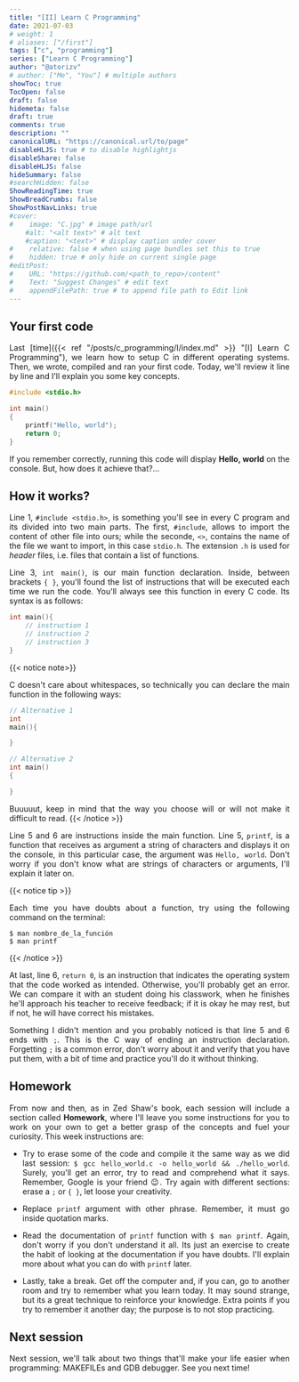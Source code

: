 ```yaml
---
title: "[II] Learn C Programming"
date: 2021-07-03
# weight: 1
# aliases: ["/first"]
tags: ["c", "programming"]
series: ["Learn C Programming"]
author: "@atorizv"
# author: ["Me", "You"] # multiple authors
showToc: true
TocOpen: false
draft: false
hidemeta: false
draft: true
comments: true
description: ""
canonicalURL: "https://canonical.url/to/page"
disableHLJS: true # to disable highlightjs
disableShare: false
disableHLJS: false
hideSummary: false
#searchHidden: false
ShowReadingTime: true
ShowBreadCrumbs: false
ShowPostNavLinks: true
#cover:
#    image: "C.jpg" # image path/url
    #alt: "<alt text>" # alt text
    #caption: "<text>" # display caption under cover
#    relative: false # when using page bundles set this to true
#    hidden: true # only hide on current single page
#editPost:
#    URL: "https://github.com/<path_to_repo>/content"
#    Text: "Suggest Changes" # edit text
#    appendFilePath: true # to append file path to Edit link
---
```

<div style="text-align: justify"> 

## Your first code
Last [time]({{< ref "/posts/c_programming/I/index.md" >}} "[I] Learn C Programming"), we learn how to setup C in different operating systems. Then, we wrote, compiled and ran your first code. Today, we'll review it line by line and I'll explain you some key concepts.

```c {linenos=table,linenostart=1}
#include <stdio.h>

int main() 
{
    printf("Hello, world");
    return 0;
}
```

If you remember correctly, running this code will display **Hello, world** on the console. But, how does it achieve that?...

## How it works?
Line 1, `#include <stdio.h>`, is something you'll see in every C program and its divided into two main parts. The first, `#include`, allows to import the content of other file into ours; while the seconde, `<>`, contains the name of the file we want to import, in this case `stdio.h`. The extension `.h` is used for *header* files, i.e. files that contain a list of functions.

Line 3, `int main()`, is our main function declaration. Inside, between brackets `{ }`, you'll found the list of instructions that will be executed each time we run the code. You'll always see this function in every C code. Its syntax is as follows:

```c
int main(){
    // instruction 1
    // instruction 2
    // instruction 3
}
```

{{< notice note>}}

C doesn't care about whitespaces, so technically you can declare the main function in the following ways:  

```c
// Alternative 1
int 
main(){

}

// Alternative 2
int main()
{

}
```
Buuuuut, keep in mind that the way you choose will or will not make it difficult to read.
{{< /notice >}}

Line 5 and 6 are instructions inside the main function. Line 5, `printf`, is a function that receives as argument a string of characters and displays it on the console, in this particular case, the argument was `Hello, world`. Don't worry if you don't know what are strings of characters or arguments, I'll explain it later on.

{{< notice tip >}}

Each time you have doubts about a function, try using the following command on the terminal:

``` shell
$ man nombre_de_la_función
$ man printf
```

{{< /notice >}}

At last, line 6, `return 0`, is an instruction that indicates the operating system that the code worked as intended. Otherwise, you'll probably get an error. We can compare it with an student doing his classwork, when he finishes he'll approach his teacher to receive feedback; if it is okay he may rest, but if not, he will have correct his mistakes.

Something I didn't mention and you probably noticed is that line 5 and 6 ends with `;`. This is the C way of ending an instruction declaration. Forgetting `;` is a common error, don't worry about it and verify that you have put them, with a bit of time and practice you'll do it without thinking.

## Homework
From now and then, as in Zed Shaw's book, each session will include a section called **Homework**, where I'll leave you some instructions for you to work on your own to get a better grasp of the concepts and fuel your curiosity. This week instructions are:

- Try to erase some of the code and compile it the same way as we did last session: `$ gcc hello_world.c -o hello_world && ./hello_world`. Surely, you'll get an error, try to read and comprehend what it says. Remember, Google is your friend 😉. Try again with different sections: erase a `;` or `{ }`, let loose your creativity.

- Replace `printf` argument with other phrase. Remember, it must go inside quotation marks.

- Read the documentation of `printf` function with `$ man printf`. Again, don't worry if you don't understand it all. Its just an exercise to create the habit of looking at the documentation if you have doubts. I'll explain more about what you can do with `printf` later.

- Lastly, take a break. Get off the computer and, if you can, go to another room and try to remember what you learn today. It may sound strange, but its a great technique to reinforce your knowledge. Extra points if you try to remember it another day; the purpose is to not stop practicing.

## Next session
Next session, we'll talk about two things that'll make your life easier when programming: MAKEFILEs and GDB debugger. See you next time!


</div>
